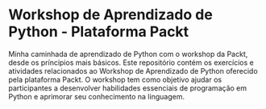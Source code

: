 # Workshop de Aprendizado de Python - Plataforma Packt
Minha caminhada de aprendizado de Python com o workshop da Packt, desde os príncipios mais básicos.
Este repositório contém os exercícios e atividades relacionados ao Workshop de Aprendizado de Python oferecido pela plataforma Packt. O workshop tem como objetivo ajudar os participantes a desenvolver habilidades essenciais de programação em Python e aprimorar seu conhecimento na linguagem.
